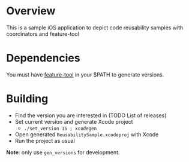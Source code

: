 # Overview

This is a sample iOS application to depict code reusability samples with coordinators and feature-tool

# Dependencies

You must have [feature-tool][feature-tool] in your $PATH to generate versions.

# Building

* Find the version you are interested in (TODO List of releases)
* Set current version and generate Xcode project
    * `./set_version 15 ; xcodegen`
* Open generated `ReusabilitySample.xcodeproj` with Xcode
* Run the project as usual

**Note**: only use `gen_versions` for development.

[feature-tool]: https://bitbucket.org/ogstudio/feature-tool
